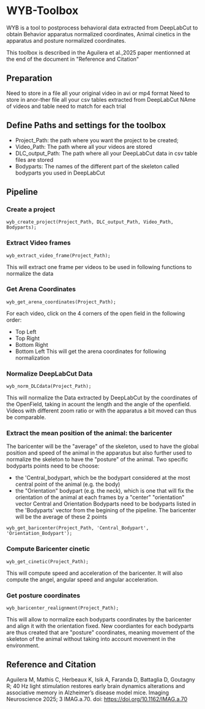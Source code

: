 # WYB-Toolbox
WYB is a tool to postprocess behavioral data extracted from DeepLabCut to obtain Behavior apparatus normalized coordinates, Animal cinetics in the apparatus and posture normalized coordinates.

This toolbox is described in the Aguilera et al.,2025 paper mentionned at the end of the document in "Reference and Citation"

## Preparation
Need to store in a file all your original video in avi or mp4 format
Need to store in anor-ther file all your csv tables extracted from DeepLabCut
NAme of videos and table need to match for each trial

## Define Paths and settings for the toolbox
- Project_Path: the path where you want the project to be created;
- Video_Path: The path where all your videos are stored
- DLC_output_Path: The path where all your DeepLabCut data in csv table files are stored
- Bodyparts: The names of the different part of the skeleton called bodyparts you used in DeepLabCut

## Pipeline

### Create a project
```
wyb_create_project(Project_Path, DLC_output_Path, Video_Path, Bodyparts);
```


### Extract Video frames

```
wyb_extract_video_frame(Project_Path);
```
This will extract one frame per videos to be used in following functions to normalize the data

### Get Arena Coordinates

```
wyb_get_arena_coordinates(Project_Path);
```
For each video, click on the 4 corners of the open field in the following order:
- Top Left
- Top Right
- Bottom Right
- Bottom Left
This will get the arena coordinates for following normalization

### Normalize DeepLabCut Data

```
wyb_norm_DLCdata(Project_Path);
```
This will normalize the Data extracted by DeepLabCut by the coordinates of the OpenField, taking in acount the length and the angle of the openfield.
Videos with different zoom ratio or with the apparatus a bit moved can thus be comparable.

### Extract the mean position of the animal: the baricenter

The baricenter will be the "average" of the skeleton, used to have the global position and speed of the animal in the apparatus but also further used to normalize the skeleton to have the "posture" of the animal.
Two specific bodyparts points need to be choose:
- the 'Central_bodypart, which be the bodypart considered at the most central point of the animal (e.g. the body)
- the "Orientation" bodypart (e.g. the neck), which is one that will fix the orientation of the animal at each frames by a "center" "orientation" vector
Central and Orientation Bodyparts need to be bodyparts listed in the 'Bodyparts' vector from the begining of the pipeline.
The baricenter will be the average of these 2 points

```
wyb_get_baricenter(Project_Path, 'Central_Bodypart', 'Orientation_Bodypart');
```

### Compute Baricenter cinetic

```
wyb_get_cinetic(Project_Path);
```
This will compute speed and acceleration of the baricenter. It will also compute the angel, angular speed and angular acceleration.

### Get posture coordinates

```
wyb_baricenter_realignment(Project_Path);
```
This will allow to normalize each bodyparts coordinates by the baricenter and align it with the orientation fixed. New coordiantes for each bodyparts are thus created that are "posture" coordinates, meaning movement of the skeleton of the animal without taking into account movement in the environment.

## Reference and Citation
Aguilera M, Mathis C, Herbeaux K, Isik A, Faranda D, Battaglia D, Goutagny R; 40 Hz light stimulation restores early brain dynamics alterations and associative memory in Alzheimer’s disease model mice. Imaging Neuroscience 2025; 3 IMAG.a.70. 
doi: https://doi.org/10.1162/IMAG.a.70






